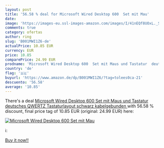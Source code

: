 ```yaml
---
layout: post
title: '56.58 % deal for Microsoft Wired Desktop 600  Set mit Mau'
date: 
image: 'https://images-eu.ssl-images-amazon.com/images/I/41nEQf8UOxL._SL200_.jpg'
comments: true
category: ofertas
author: ring
slug: 'B001MWI1Z6-de'
actualPrice: 10.85 EUR
currency: EUR
price: 10.85
comparePrice: 24.99 EUR
prodname: 'Microsoft Wired Desktop 600  Set mit Maus und Tastatur  deutsches QWERTZ Tastaturlayout  schwarz  kabelgebunden '
country: 'de'
flag: '🇩🇪'
buyurl: 'https://www.amazon.de/dp/B001MWI1Z6/?tag=tolees0ca-21'
descuento: '56.58'
average: '10.85'
---
```


There's a deal [Microsoft Wired Desktop 600  Set mit Maus und Tastatur  deutsches QWERTZ Tastaturlayout  schwarz  kabelgebunden ](https://www.amazon.de/dp/B001MWI1Z6/?tag=tolees0ca-21)  with  56.58 % discount, final price tag of  10.85 EUR (original: 24.99 EUR) here:

[![Microsoft Wired Desktop 600  Set mit Mau](https://images-eu.ssl-images-amazon.com/images/I/41nEQf8UOxL._SL200_.jpg)](https://www.amazon.de/dp/B001MWI1Z6/?tag=tolees0ca-21)

ℹ️:


[Buy it now!!](https://www.amazon.de/dp/B001MWI1Z6/?tag=tolees0ca-21)
